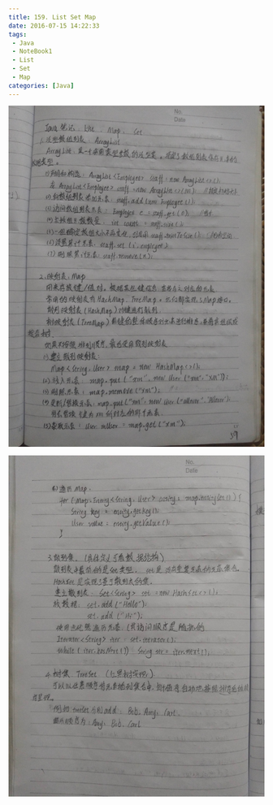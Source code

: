 ```yaml
---
title: 159. List Set Map
date: 2016-07-15 14:22:33
tags:
 - Java
 - NoteBook1
 - List
 - Set
 - Map
categories: [Java]
---
```



![](https://github.com/devallever/DataProject/blob/master/data/notebook1img/159-java-list-set-map.jpg?raw=true)


![](https://github.com/devallever/DataProject/blob/master/data/notebook1img/160-java-list-set-map.jpg?raw=true)